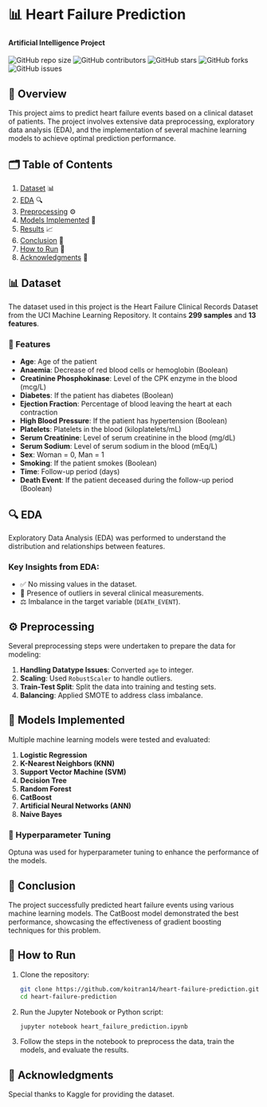 # 📊 Heart Failure Prediction
#### Artificial Intelligence Project
 
![GitHub repo size](https://img.shields.io/github/repo-size/koitran14/Heart-Failure-Prediction)
![GitHub contributors](https://img.shields.io/github/contributors/koitran14/Heart-Failure-Prediction)
![GitHub stars](https://img.shields.io/github/stars/koitran14/Heart-Failure-Prediction?style=social)
![GitHub forks](https://img.shields.io/github/forks/koitran14/Heart-Failure-Prediction?style=social)
![GitHub issues](https://img.shields.io/github/issues/koitran14/Heart-Failure-Prediction)
  
</div>

## 📖 Overview

This project aims to predict heart failure events based on a clinical dataset of patients. The project involves extensive data preprocessing, exploratory data analysis (EDA), and the implementation of several machine learning models to achieve optimal prediction performance. 

## 🗂️ Table of Contents
1. [Dataset](#dataset) 📊
2. [EDA](#eda) 🔍
3. [Preprocessing](#preprocessing) ⚙️
4. [Models Implemented](#models-implemented) 🧠
5. [Results](#results) 📈
6. [Conclusion](#conclusion) 📝
7. [How to Run](#how-to-run) 🚀
8. [Acknowledgments](#acknowledgments) 🙏

## 📊 Dataset

The dataset used in this project is the Heart Failure Clinical Records Dataset from the UCI Machine Learning Repository. It contains **299 samples** and **13 features**.

### 📝 Features

- **Age**: Age of the patient
- **Anaemia**: Decrease of red blood cells or hemoglobin (Boolean)
- **Creatinine Phosphokinase**: Level of the CPK enzyme in the blood (mcg/L)
- **Diabetes**: If the patient has diabetes (Boolean)
- **Ejection Fraction**: Percentage of blood leaving the heart at each contraction
- **High Blood Pressure**: If the patient has hypertension (Boolean)
- **Platelets**: Platelets in the blood (kiloplatelets/mL)
- **Serum Creatinine**: Level of serum creatinine in the blood (mg/dL)
- **Serum Sodium**: Level of serum sodium in the blood (mEq/L)
- **Sex**: Woman = 0, Man = 1
- **Smoking**: If the patient smokes (Boolean)
- **Time**: Follow-up period (days)
- **Death Event**: If the patient deceased during the follow-up period (Boolean)

## 🔍 EDA

Exploratory Data Analysis (EDA) was performed to understand the distribution and relationships between features.

### Key Insights from EDA:
- ✅ No missing values in the dataset.
- 🚨 Presence of outliers in several clinical measurements.
- ⚖️ Imbalance in the target variable (`DEATH_EVENT`).

## ⚙️ Preprocessing

Several preprocessing steps were undertaken to prepare the data for modeling:

1. **Handling Datatype Issues**: Converted `age` to integer.
2. **Scaling**: Used `RobustScaler` to handle outliers.
3. **Train-Test Split**: Split the data into training and testing sets.
4. **Balancing**: Applied SMOTE to address class imbalance.

## 🧠 Models Implemented

Multiple machine learning models were tested and evaluated:

1. **Logistic Regression**
2. **K-Nearest Neighbors (KNN)**
3. **Support Vector Machine (SVM)**
4. **Decision Tree**
5. **Random Forest**
6. **CatBoost**
7. **Artificial Neural Networks (ANN)**
8. **Naive Bayes**

### 🔧 Hyperparameter Tuning

Optuna was used for hyperparameter tuning to enhance the performance of the models.

## 📝 Conclusion

The project successfully predicted heart failure events using various machine learning models. The CatBoost model demonstrated the best performance, showcasing the effectiveness of gradient boosting techniques for this problem.

## 🚀 How to Run

1. Clone the repository:
   ```bash
   git clone https://github.com/koitran14/heart-failure-prediction.git
   cd heart-failure-prediction
   ```


2. Run the Jupyter Notebook or Python script:
   ```bash
   jupyter notebook heart_failure_prediction.ipynb
   ```

3. Follow the steps in the notebook to preprocess the data, train the models, and evaluate the results.

## 🙏 Acknowledgments

Special thanks to Kaggle for providing the dataset.

